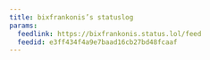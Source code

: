 ```yaml
---
title: bixfrankonis’s statuslog
params:
  feedlink: https://bixfrankonis.status.lol/feed
  feedid: e3ff434f4a9e7baad16cb27bd48fcaaf
---
```

